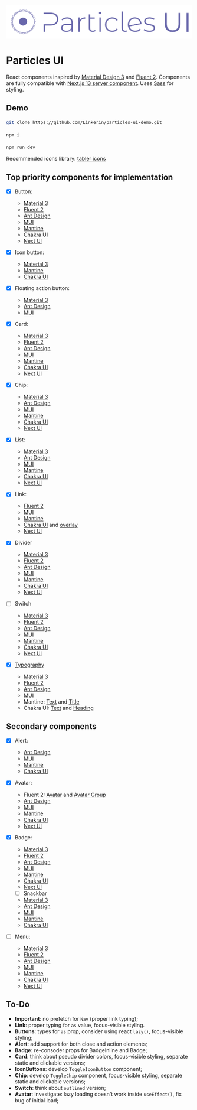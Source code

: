 [![Particles UI Logo](./readme_img/pui-logo.svg)](https://particles-ui.snipshot.dev)

# Particles UI

React components inspired by [Material Design 3](https://m3.material.io) and [Fluent 2](https://fluent2.microsoft.design/).
Components are fully compatible with [Next.js 13 server component](https://nextjs.org/docs/getting-started/react-essentials#server-components). Uses [Sass](https://sass-lang.com) for styling.

## Demo

```bash
git clone https://github.com/Linkerin/particles-ui-demo.git

npm i

npm run dev
```

Recommended icons library: [tabler icons](https://tabler-icons.io/)

## Top priority components for implementation

- [x] Button:

  - [Material 3](https://m3.material.io/components/buttons/overview)
  - [Fluent 2](https://fluent2.microsoft.design/components/web/react/button/usage)
  - [Ant Design](https://ant.design/components/button)
  - [MUI](https://mui.com/material-ui/react-button/)
  - [Mantine](https://mantine.dev/core/button/)
  - [Chakra UI](https://chakra-ui.com/docs/components/button)
  - [Next UI](https://nextui.org/docs/components/button)

- [x] Icon button:

  - [Material 3](https://m3.material.io/components/icon-buttons/overview)
  - [Mantine](https://mantine.dev/core/action-icon/)
  - [Chakra UI](https://chakra-ui.com/docs/components/icon-button/usage)

- [x] Floating action button:

  - [Material 3](https://m3.material.io/components/floating-action-button/overview)
  - [Ant Design](https://ant.design/components/float-button)
  - [MUI](https://mui.com/material-ui/react-floating-action-button/)

- [x] Card:

  - [Material 3](https://m3.material.io/components/cards/overview)
  - [Fluent 2](https://fluent2.microsoft.design/components/web/react/card/usage)
  - [Ant Design](https://ant.design/components/card)
  - [MUI](https://mui.com/material-ui/react-card/)
  - [Mantine](https://mantine.dev/core/card/)
  - [Chakra UI](https://chakra-ui.com/docs/components/card)
  - [Next UI](https://nextui.org/docs/components/card)

- [x] Chip:

  - [Material 3](https://m3.material.io/components/chips/overview)
  - [Ant Design](https://ant.design/components/tag)
  - [MUI](https://mui.com/material-ui/react-chip/)
  - [Mantine](https://mantine.dev/core/chip/)
  - [Chakra UI](https://chakra-ui.com/docs/components/tag)
  - [Next UI](https://nextui.org/docs/components/chip)

- [x] List:

  - [Material 3](https://m3.material.io/components/lists/overview)
  - [Ant Design](https://ant.design/components/list)
  - [MUI](https://mui.com/material-ui/react-list/)
  - [Mantine](https://mantine.dev/core/list/)
  - [Chakra UI](https://chakra-ui.com/docs/components/list)
  - [Next UI](https://nextui.org/docs/components/listbox)

- [x] Link:

  - [Fluent 2](https://fluent2.microsoft.design/components/web/react/link/usage)
  - [MUI](https://mui.com/material-ui/react-link/)
  - [Mantine](https://mantine.dev/core/anchor/)
  - [Chakra UI](https://chakra-ui.com/docs/components/link) and [overlay](https://chakra-ui.com/docs/components/link-overlay)
  - [Next UI](https://nextui.org/docs/components/link)

- [x] Divider

  - [Material 3](https://m3.material.io/components/divider/overview)
  - [Fluent 2](https://fluent2.microsoft.design/components/web/react/divider/usage)
  - [Ant Design](https://ant.design/components/divider)
  - [MUI](https://mui.com/material-ui/react-divider/)
  - [Mantine](https://mantine.dev/core/divider/)
  - [Chakra UI](https://chakra-ui.com/docs/components/divider)
  - [Next UI](https://nextui.org/docs/components/divider)

- [ ] Switch

  - [Material 3](https://m3.material.io/components/switch/overview)
  - [Fluent 2](https://fluent2.microsoft.design/components/web/react/switch/usage)
  - [Ant Design](https://ant.design/components/switch)
  - [MUI](https://mui.com/material-ui/react-switch/)
  - [Mantine](https://mantine.dev/core/switch/)
  - [Chakra UI](https://chakra-ui.com/docs/components/switch)
  - [Next UI](https://nextui.org/docs/components/switch)

- [x] [Typography]()

  - [Material 3](https://m3.material.io/styles/typography/overview)
  - [Fluent 2](https://fluent2.microsoft.design/components/web/react/text/usage)
  - [Ant Design](https://ant.design/components/typography)
  - [MUI](https://mui.com/material-ui/react-typography/)
  - Mantine: [Text](https://mantine.dev/core/text/) and [Title](https://mantine.dev/core/title/)
  - Chakra UI: [Text](https://chakra-ui.com/docs/components/text) and [Heading](https://chakra-ui.com/docs/components/heading)

## Secondary components

- [x] Alert:

  - [Ant Design](https://ant.design/components/alert)
  - [MUI](https://mui.com/material-ui/react-alert/)
  - [Mantine](https://mantine.dev/core/alert/)
  - [Chakra UI](https://chakra-ui.com/docs/components/alert)

- [x] Avatar:

  - Fluent 2: [Avatar](https://fluent2.microsoft.design/components/web/react/avatar/usage) and [Avatar Group](https://fluent2.microsoft.design/components/web/react/avatargroup/usage)
  - [Ant Design](https://ant.design/components/avatar)
  - [MUI](https://mui.com/material-ui/react-avatar/)
  - [Mantine](https://mantine.dev/core/avatar/)
  - [Chakra UI](https://chakra-ui.com/docs/components/avatar)
  - [Next UI](https://nextui.org/docs/components/avatar)

- [x] Badge:

  - [Material 3](https://m3.material.io/components/badges/overview)
  - [Fluent 2](https://fluent2.microsoft.design/components/web/react/badge/usage)
  - [Ant Design](https://ant.design/components/badge)
  - [MUI](https://mui.com/material-ui/react-badge/)
  - [Mantine](https://mantine.dev/core/badge/)
  - [Chakra UI](https://chakra-ui.com/docs/components/badge)
  - [Next UI](https://nextui.org/docs/components/badge)

  - [ ] Snackbar

  - [Material 3](https://m3.material.io/components/snackbar/overview)
  - [Ant Design](https://ant.design/components/message)
  - [MUI](https://mui.com/material-ui/react-snackbar/)
  - [Mantine](https://mantine.dev/core/notification/)
  - [Chakra UI](https://chakra-ui.com/docs/components/toast)

- [ ] Menu:
  - [Material 3](https://m3.material.io/components/menus/guidelines)
  - [Fluent 2](https://fluent2.microsoft.design/components/web/react/menu/usage)
  - [Ant Design](https://ant.design/components/menu)
  - [MUI](https://mui.com/material-ui/react-menu/)
  - [Mantine](https://mantine.dev/core/menu/)
  - [Chakra UI](https://chakra-ui.com/docs/components/menu)
  - [Next UI](https://nextui.org/docs/components/dropdown)

## To-Do

- **Important**: no prefetch for `Nav` (proper link typing);
- **Link**: proper typing for `as` value, focus-visible styling.
- **Buttons**: types for `as` prop, consider using react `lazy()`, focus-visible styling;
- **Alert**: add support for both close and action elements;
- **Badge**: re-consoder props for BadgeInline and Badge;
- **Card**: think about pseudo divider colors, focus-visible styling, separate static and clickable versions;
- **IconButtons**: develop `ToggleIconButton` component;
- **Chip**: develop `ToggleChip` component, focus-visible styling, separate static and clickable versions;
- **Switch**: think about `outlined` version;
- **Avatar**: investigate: lazy loading doesn't work inside `useEffect()`, fix bug of initial load;
